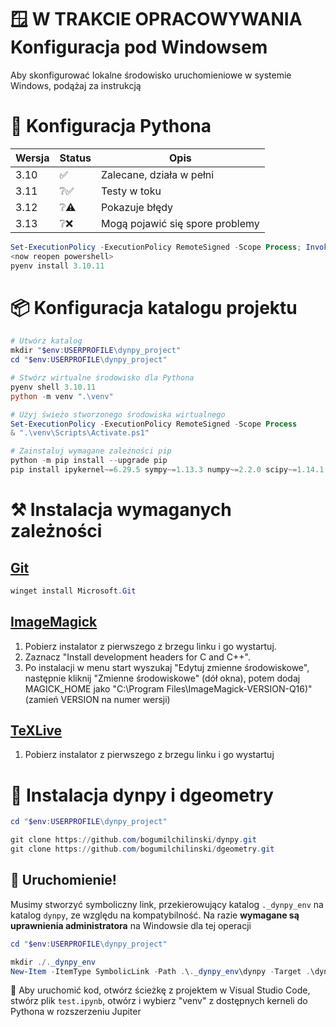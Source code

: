 # 🪟 **W TRAKCIE OPRACOWYWANIA** Konfiguracja pod Windowsem

Aby skonfigurować lokalne środowisko uruchomieniowe w systemie Windows, podążaj za instrukcją

# 🐍 Konfiguracja Pythona

| Wersja | Status | Opis |
| --- | --- | --- |
| 3.10 | ✅ | Zalecane, działa w pełni |
| 3.11 | ❔✅ | Testy w toku |
| 3.12 | ❔⚠️ | Pokazuje błędy |
| 3.13 | ❔❌ | Mogą pojawić się spore problemy |

```powershell
Set-ExecutionPolicy -ExecutionPolicy RemoteSigned -Scope Process; Invoke-Expression "& { $(Invoke-WebRequest -UseBasicParsing -Uri 'https://raw.githubusercontent.com/pyenv-win/pyenv-win/master/pyenv-win/install-pyenv-win.ps1').Content }"
<now reopen powershell>
pyenv install 3.10.11
```

# 📦 Konfiguracja katalogu projektu

```powershell
# Utwórz katalog
mkdir "$env:USERPROFILE\dynpy_project"
cd "$env:USERPROFILE\dynpy_project"

# Stwórz wirtualne środowisko dla Pythona
pyenv shell 3.10.11
python -m venv ".\venv"

# Użyj świeżo stworzonego środowiska wirtualnego
Set-ExecutionPolicy -ExecutionPolicy RemoteSigned -Scope Process
& ".\venv\Scripts\Activate.ps1"

# Zainstaluj wymagane zależności pip
python -m pip install --upgrade pip
pip install ipykernel~=6.29.5 sympy~=1.13.3 numpy~=2.2.0 scipy~=1.14.1 pylatex~=1.4.2 pandas~=2.2.3 matplotlib~=3.10.0 pint~=0.24.4 wand~=0.6.13 PyGithub~=2.5.0
```

# ⚒️ Instalacja wymaganych zależności

## [Git](https://github.com/Microsoft/Git/releases)
```powershell
winget install Microsoft.Git
```

## [ImageMagick](https://imagemagick.org/script/download.php#windows)
1. Pobierz instalator z pierwszego z brzegu linku i go wystartuj. <br> 
2. Zaznacz "Install development headers for C and C++". <br>
3. Po instalacji w menu start wyszukaj "Edytuj zmienne środowiskowe", następnie kliknij "Zmienne środowiskowe" (dół okna), potem dodaj MAGICK_HOME jako "C:\Program Files\ImageMagick-VERSION-Q16)" (zamień VERSION na numer wersji)

## [TeXLive](https://www.tug.org/texlive/windows.html#install)
1. Pobierz instalator z pierwszego z brzegu linku i go wystartuj

# 🐳 Instalacja dynpy i dgeometry
```powershell
cd "$env:USERPROFILE\dynpy_project"

git clone https://github.com/bogumilchilinski/dynpy.git
git clone https://github.com/bogumilchilinski/dgeometry.git
```

## 🎉 Uruchomienie!
Musimy stworzyć symboliczny link, przekierowujący katalog `._dynpy_env` na katalog `dynpy`, ze względu na kompatybilność. Na razie **wymagane są uprawnienia administratora** na Windowsie dla tej operacji
```powershell
cd "$env:USERPROFILE\dynpy_project"

mkdir ./._dynpy_env
New-Item -ItemType SymbolicLink -Path .\._dynpy_env\dynpy -Target .\dynpy
```
👻 Aby uruchomić kod, otwórz ścieżkę z projektem w Visual Studio Code, stwórz plik `test.ipynb`, otwórz i wybierz "venv" z dostępnych kerneli do Pythona w rozszerzeniu Jupiter